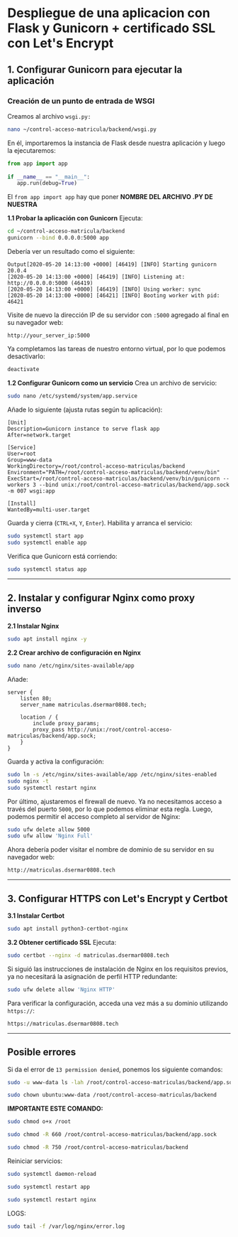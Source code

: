 
# Despliegue de una aplicacion con Flask y Gunicorn + certificado SSL con Let's Encrypt

## 1. Configurar Gunicorn para ejecutar la aplicación 

### Creación de un punto de entrada de WSGI

Creamos al archivo `wsgi.py:`

```bash
nano ~/control-acceso-matricula/backend/wsgi.py
```

En él, importaremos la instancia de Flask desde nuestra aplicación y luego la ejecutaremos:

```python
from app import app  
  
if __name__ == "__main__":  
   app.run(debug=True)
```

El `from app import app` hay que poner **NOMBRE DEL ARCHIVO .PY DE NUESTRA**


**1.1 Probar la aplicación con Gunicorn** 
Ejecuta:

```bash
cd ~/control-acceso-matricula/backend
gunicorn --bind 0.0.0.0:5000 app
```

Debería ver un resultado como el siguiente:

```
Output[2020-05-20 14:13:00 +0000] [46419] [INFO] Starting gunicorn 20.0.4
[2020-05-20 14:13:00 +0000] [46419] [INFO] Listening at: http://0.0.0.0:5000 (46419)
[2020-05-20 14:13:00 +0000] [46419] [INFO] Using worker: sync
[2020-05-20 14:13:00 +0000] [46421] [INFO] Booting worker with pid: 46421
```

Visite de nuevo la dirección IP de su servidor con `:5000` agregado al final en su navegador web:

```output
http://your_server_ip:5000
```

Ya completamos las tareas de nuestro entorno virtual, por lo que podemos desactivarlo:

```bash
deactivate
```

**1.2 Configurar Gunicorn como un servicio** 
Crea un archivo de servicio:

```bash
sudo nano /etc/systemd/system/app.service
```

Añade lo siguiente (ajusta rutas según tu aplicación):


```
[Unit]
Description=Gunicorn instance to serve flask app
After=network.target

[Service]
User=root
Group=www-data
WorkingDirectory=/root/control-acceso-matriculas/backend
Environment="PATH=/root/control-acceso-matriculas/backend/venv/bin"
ExecStart=/root/control-acceso-matriculas/backend/venv/bin/gunicorn --workers 3 --bind unix:/root/control-acceso-matriculas/backend/app.sock -m 007 wsgi:app

[Install]
WantedBy=multi-user.target
```

Guarda y cierra (`CTRL+X`, `Y`, `Enter`).
Habilita y arranca el servicio:


```bash
sudo systemctl start app
sudo systemctl enable app
```

Verifica que Gunicorn está corriendo:


```bash
sudo systemctl status app
```


---

## 2. Instalar y configurar Nginx como proxy inverso 

**2.1 Instalar Nginx** 

```bash
sudo apt install nginx -y
```
**2.2 Crear archivo de configuración en Nginx** 

```bash
sudo nano /etc/nginx/sites-available/app
```

Añade:

```
server {
    listen 80;
    server_name matriculas.dsermar0808.tech;

    location / {
        include proxy_params;
        proxy_pass http://unix:/root/control-acceso-matriculas/backend/app.sock;
    }
}
```

Guarda y activa la configuración:


```bash
sudo ln -s /etc/nginx/sites-available/app /etc/nginx/sites-enabled
sudo nginx -t
sudo systemctl restart nginx
```

Por último, ajustaremos el firewall de nuevo. Ya no necesitamos acceso a través del puerto `5000`, por lo que podemos eliminar esta regla. Luego, podemos permitir el acceso completo al servidor de Nginx:

```bash
sudo ufw delete allow 5000
sudo ufw allow 'Nginx Full'
```

Ahora debería poder visitar el nombre de dominio de su servidor en su navegador web:

```
http://matriculas.dsermar0808.tech
```

---

## 3. Configurar HTTPS con Let's Encrypt y Certbot 

**3.1 Instalar Certbot** 

```bash
sudo apt install python3-certbot-nginx
```

**3.2 Obtener certificado SSL** 
Ejecuta:

```bash
sudo certbot --nginx -d matriculas.dsermar0808.tech
```

Si siguió las instrucciones de instalación de Nginx en los requisitos previos, ya no necesitará la asignación de perfil HTTP redundante:

```bash
sudo ufw delete allow 'Nginx HTTP'
```

Para verificar la configuración, acceda una vez más a su dominio utilizando `https://`:

```
https://matriculas.dsermar0808.tech
```


---

## Posible errores

Si da el error de `13 permission denied`, ponemos los siguiente comandos:

```bash
sudo -u www-data ls -lah /root/control-acceso-matriculas/backend/app.sock
```

```bash
sudo chown ubuntu:www-data /root/control-acceso-matriculas/backend
```

 **IMPORTANTE ESTE COMANDO:**
 
```bash
sudo chmod o+x /root 
```

```bash
sudo chmod -R 660 /root/control-acceso-matriculas/backend/app.sock 
```

```bash
sudo chmod -R 750 /root/control-acceso-matriculas/backend
```

Reiniciar servicios:

```bash
sudo systemctl daemon-reload
```

```bash
sudo systemctl restart app
```

```bash
sudo systemctl restart nginx
```

LOGS:

```bash
sudo tail -f /var/log/nginx/error.log
```

